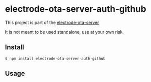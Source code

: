 
electrode-ota-server-auth-github
===
This project is part of the [electrode-ota-server](https://github.com/electrode-io/electrode-ota-server)

It is not meant to be used standalone, use at your own risk.

## Install
```
$ npm install electrode-ota-server-auth-github
```

## Usage

